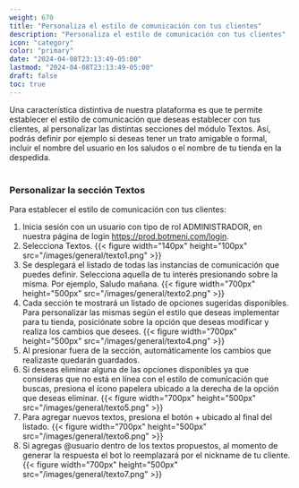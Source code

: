 ```yaml
---
weight: 670
title: "Personaliza el estilo de comunicación con tus clientes"
description: "Personaliza el estilo de comunicación con tus clientes"
icon: "category"
color: "primary"
date: "2024-04-08T23:13:49-05:00"
lastmod: "2024-04-08T23:13:49-05:00"
draft: false
toc: true
---
```

Una característica distintiva de nuestra plataforma es que te permite establecer el estilo de comunicación que deseas establecer con tus clientes, al personalizar las distintas secciones del módulo Textos. Así, podrás definir por ejemplo si deseas tener un trato amigable o formal, incluir el nombre del usuario en los saludos o el nombre de tu tienda en la despedida.<br></br>

### Personalizar la sección Textos

Para establecer el estilo de comunicación con tus clientes:
1. Inicia sesión con un usuario con tipo de rol ADMINISTRADOR, en nuestra página de login <https://prod.botmeni.com/login>.
2. Selecciona Textos.
{{< figure width="140px" height="100px" src="/images/general/texto1.png" >}}
3. Se desplegará el listado de todas las instancias de comunicación que puedes definir. Selecciona aquella de tu interés presionando sobre la misma. Por ejemplo, Saludo mañana.
{{< figure width="700px" height="500px" src="/images/general/texto2.png" >}}
4. Cada sección te mostrará un listado de opciones sugeridas disponibles. Para personalizar las mismas según el estilo que deseas implementar para tu tienda, posiciónate sobre la opción que deseas modificar y realiza los cambios que desees.
{{< figure width="700px" height="500px" src="/images/general/texto4.png" >}}
5. Al presionar fuera de la sección, automáticamente los cambios que realizaste quedarán guardados.
6. Si deseas eliminar alguna de las opciones disponibles ya que consideras que no está en línea con el estilo de comunicación que buscas, presiona el ícono papelera ubicado a la derecha de la opción que deseas eliminar.
{{< figure width="700px" height="500px" src="/images/general/texto5.png" >}}
7. Para agregar nuevos textos, presiona el botón + ubicado al final del listado.
{{< figure width="700px" height="500px" src="/images/general/texto6.png" >}}
8. Si agregas @usuario dentro de los textos propuestos, al momento de generar la respuesta el bot lo reemplazará por el nickname de tu cliente.
{{< figure width="700px" height="500px" src="/images/general/texto7.png" >}}


